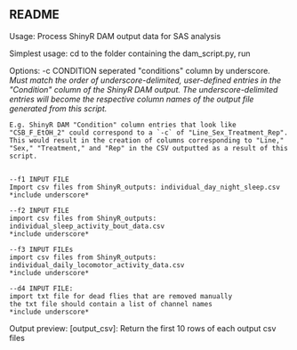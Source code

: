 README
-------

Usage: Process ShinyR DAM output data for SAS analysis 

Simplest usage:
cd to the folder containing the dam_script.py, run <sbatch dam_shscript.sh>
    
Options:
    -c CONDITION
     seperated "conditions" column by underscore. 
     *Must match the order of underscore-delimited, user-defined entries in the "Condition" column of the ShinyR DAM output. The underscore-delimited entries will become the respective column names of the output file generated from this script.*
     
    E.g. ShinyR DAM "Condition" column entries that look like "CSB_F_EtOH_2" could correspond to a `-c` of "Line_Sex_Treatment_Rep".
    This would result in the creation of columns corresponding to "Line," "Sex," "Treatment," and "Rep" in the CSV outputted as a result of this script.


    --f1 INPUT FILE
    Import csv files from ShinyR_outputs: individual_day_night_sleep.csv
    *include underscore*
    
    --f2 INPUT FILE
    import csv files from ShinyR_outputs: individual_sleep_activity_bout_data.csv
    *include underscore*
    
    --f3 INPUT FILEs
    import csv files from ShinyR_outputs: individual_daily_locomotor_activity_data.csv
    *include underscore*
    
    --d4 INPUT FILE:
    import txt file for dead flies that are removed manually
    the txt file should contain a list of channel names
    *include underscore*

Output preview:
    [output_csv]: Return the first 10 rows of each output csv files 
